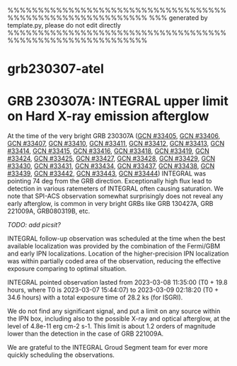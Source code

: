 
%%%%%%%%%%%%%%%%%%%%%%%%%%%%%%%%%%%%%%%%%%%%%%%%%%%%%%%%%%%
%%% generated by template.py, please do not edit directly
%%%%%%%%%%%%%%%%%%%%%%%%%%%%%%%%%%%%%%%%%%%%%%%%%%%%%%%%%%%
# grb230307-atel



# GRB 230307A: INTEGRAL upper limit on Hard X-ray emission afterglow

At the time of the very bright GRB 230307A ([GCN #33405](https://gcn.gsfc.nasa.gov/gcn3/33405.gcn3), [GCN #33406](https://gcn.gsfc.nasa.gov/gcn3/33406.gcn3), [GCN #33407](https://gcn.gsfc.nasa.gov/gcn3/33407.gcn3), [GCN #33410](https://gcn.gsfc.nasa.gov/gcn3/33410.gcn3), [GCN #33411](https://gcn.gsfc.nasa.gov/gcn3/33411.gcn3), [GCN #33412](https://gcn.gsfc.nasa.gov/gcn3/33412.gcn3), [GCN #33413](https://gcn.gsfc.nasa.gov/gcn3/33413.gcn3), [GCN #33414](https://gcn.gsfc.nasa.gov/gcn3/33414.gcn3), [GCN #33415](https://gcn.gsfc.nasa.gov/gcn3/33415.gcn3), [GCN #33416](https://gcn.gsfc.nasa.gov/gcn3/33416.gcn3), [GCN #33418](https://gcn.gsfc.nasa.gov/gcn3/33418.gcn3), [GCN #33419](https://gcn.gsfc.nasa.gov/gcn3/33419.gcn3), [GCN #33424](https://gcn.gsfc.nasa.gov/gcn3/33424.gcn3), [GCN #33425](https://gcn.gsfc.nasa.gov/gcn3/33425.gcn3), [GCN #33427](https://gcn.gsfc.nasa.gov/gcn3/33427.gcn3), [GCN #33428](https://gcn.gsfc.nasa.gov/gcn3/33428.gcn3), [GCN #33429](https://gcn.gsfc.nasa.gov/gcn3/33429.gcn3), [GCN #33430](https://gcn.gsfc.nasa.gov/gcn3/33430.gcn3), [GCN #33431](https://gcn.gsfc.nasa.gov/gcn3/33431.gcn3), [GCN #33434](https://gcn.gsfc.nasa.gov/gcn3/33434.gcn3), [GCN #33437](https://gcn.gsfc.nasa.gov/gcn3/33437.gcn3), [GCN #33438](https://gcn.gsfc.nasa.gov/gcn3/33438.gcn3), [GCN #33439](https://gcn.gsfc.nasa.gov/gcn3/33439.gcn3), [GCN #33442](https://gcn.gsfc.nasa.gov/gcn3/33442.gcn3), [GCN #33443](https://gcn.gsfc.nasa.gov/gcn3/33443.gcn3), [GCN #33444](https://gcn.gsfc.nasa.gov/gcn3/33444.gcn3)) INTEGRAL was pointing 74 deg from the GRB direction. Exceptionally high flux lead to detection in various ratemeters of INTEGRAL often causing saturation. We note that SPI-ACS observation somewhat surprisingly does not reveal any early afterglow, is common in very bright GRBs like GRB 130427A, GRB 221009A, GRB080319B, etc.

*TODO: add picsit?*

<!-- . As is sometimes the case for exceptional GRBs, BGO-attenuated non-vetoed SPI GeD rate reveals clear signal, giving an idea of the true intensity of the burst, suggesting that SPI-ACS signal was not strongly attenuated, and provide an estimate of the fluence at the level of XX in 75-2000 keV -->

INTEGRAL follow-up observation was scheduled at the time when the best available localization was provided by the combination of the Fermi/GBM and early IPN localizations. Location of the higher-precision IPN localization was within partially coded area of the observation, reducing the effective exposure comparing to optimal situation.

INTEGRAL pointed observation lasted from 2023-03-08 11:35:00 (T0 + 19.8 hours, where T0 is 2023-03-07 15:44:07) to 2023-03-09 02:18:20 (T0 + 34.6 hours) with a total exposure time of 28.2 ks (for ISGRI).

We do not find any significant signal, and put a limit on any source within the IPN box, including also to the possible X-ray and optical afterglow, at the level of 4.8e-11 erg cm-2 s-1. This limit is about 1.2 orders of magnitude lower than the detection in the case of GRB 221009A. 

<!-- The upper limit is factor XX lower than in the case of GRB221009A (and factor XX lower in ratio to prompt emission luminosity). appears rather similar to GRB120711A, but at 10 times smaller distance. -->

We are grateful to the INTEGRAL Groud Segment team for ever more quickly scheduling the observations.

<!-- Images and reduced data related to this publication can be found here: https://zenodo.org/record/7186289 -->